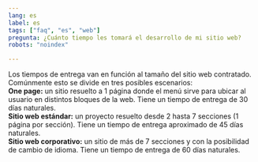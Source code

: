 ```yaml
---
lang: es
label: es
tags: ["faq", "es", "web"]
pregunta: ¿Cuánto tiempo les tomará el desarrollo de mi sitio web?
robots: "noindex"

---
```


Los tiempos de entrega van en función al tamaño del sitio web contratado. Comúnmente esto se divide en tres posibles escenarios:  
**One page:** un sitio resuelto a 1 página donde el menú sirve para ubicar al usuario en distintos bloques de la web. Tiene un tiempo de entrega de 30 días naturales.  
**Sitio web estándar:** un proyecto resuelto desde 2 hasta 7 secciones (1 página por sección). Tiene un tiempo de entrega aproximado de 45 días naturales.  
**Sitio web corporativo:** un sitio de más de 7 secciones y con la posibilidad de cambio de idioma. Tiene un tiempo de entrega de 60 días naturales.